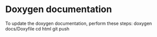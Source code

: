 # Doxygen documentation

To update the doxygen documentation, perform these steps:
 doxygen docs/Doxyfile
 cd html
 git push 
